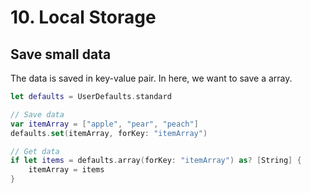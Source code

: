# 10. Local Storage

## Save small data
The data is saved in key-value pair. In here, we want to save a array.
```swift
let defaults = UserDefaults.standard

// Save data
var itemArray = ["apple", "pear", "peach"]
defaults.set(itemArray, forKey: "itemArray")

// Get data
if let items = defaults.array(forKey: "itemArray") as? [String] {
    itemArray = items
}
```
